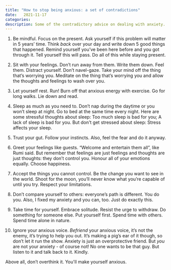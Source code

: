 ```yaml
---
title: "How to stop being anxious: a set of contradictions"
date:   2021-11-17
categories:
description: Some of the contradictory advice on dealing with anxiety.
---
```


1. Be mindful. Focus on the present. Ask yourself if this problem will matter in 5 years’ time. Think _back_ over your day and write down 5 good things that happened. Remind yourself you’ve been here before and you got through it. Tell yourself this will pass. Do all of this while staying present.

2. Sit with your feelings. Don’t run away from them. Write them down. Feel them. Distract yourself. Don’t navel-gaze. Take your mind off the thing that’s worrying you. Meditate on the thing that’s worrying you and allow the thoughts and feelings to wash over you. 

3. Let yourself rest. Run! Burn off that anxious energy with exercise. Go for long walks. Lie down and read.

4. Sleep as much as you need to. Don’t nap during the daytime or you won’t sleep at night. Go to bed at the same time every night. Here are some stressful thoughts about sleep: Too much sleep is bad for you; A lack of sleep is bad for you. But don't get stressed about sleep: Stress affects your sleep. 

5. Trust your gut. Follow your instincts. Also, feel the fear and do it anyway. 

6. Greet your feelings like guests. “Welcome and entertain them all”, like Rumi said. But remember that feelings are just feelings and thoughts are just thoughts: they don’t control you. Honour all of your emotions equally. Choose happiness.

7. Accept the things you cannot control. Be the change you want to see in the world. Shoot for the moon, you’ll never know what you’re capable of until you try. Respect your limitations.

8. Don’t compare yourself to others: everyone’s path is different. You do you. Also, I fixed my anxiety and you can, too. Just do exactly this.

9. Take time for yourself. Embrace solitude. Resist the urge to withdraw. Do something for someone else. Put yourself first. Spend time with others. Spend time alone in nature.

10. Ignore your anxious voice. _Befriend_ your anxious voice, it’s not the enemy, it’s trying to help you out. It’s making a pig’s ear of it though, so don’t let it run the show. Anxiety is just an overprotective friend. But _you_ are not your anxiety - of course not! No one wants to be that guy. But listen to it and talk back to it. Kindly.

Above all, don’t overthink it. You'll make yourself anxious.


